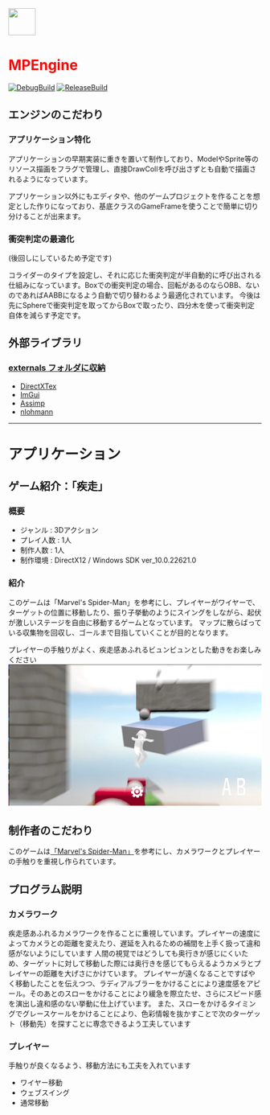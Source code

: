 <img src="Solution/Resources/icon.ico" width="54" height="54" />

# <span style="color:#ff0000">MPEngine</span>
[![DebugBuild](https://github.com/hamu4792game/MPEngine_ver2.0/actions/workflows/DebugBuild.yml/badge.svg)](https://github.com/hamu4792game/MPEngine_ver2.0/actions/workflows/DebugBuild.yml)
[![ReleaseBuild](https://github.com/hamu4792game/MPEngine_ver2.0/actions/workflows/ReleaseBuild.yml/badge.svg)](https://github.com/hamu4792game/MPEngine_ver2.0/actions/workflows/ReleaseBuild.yml)


## エンジンのこだわり
### アプリケーション特化
アプリケーションの早期実装に重きを置いて制作しており、ModelやSprite等のリソース描画をフラグで管理し、直接DrawCollを呼び出さずとも自動で描画されるようになっています。

アプリケーション以外にもエディタや、他のゲームプロジェクトを作ることを想定とした作りになっており、基底クラスのGameFrameを使うことで簡単に切り分けることが出来ます。

### 衝突判定の最適化
(後回しにしているため予定です)

コライダーのタイプを設定し、それに応じた衝突判定が半自動的に呼び出される仕組みになっています。Boxでの衝突判定の場合、回転があるのならOBB、ないのであればAABBになるよう自動で切り替わるよう最適化されています。
今後は先にSphereで衝突判定を取ってからBoxで取ったり、四分木を使って衝突判定自体を減らす予定です。


## 外部ライブラリ
### [externals フォルダに収納](https://github.com/hamu4792game/MPEngine_ver2.0/tree/master/Solution/externals)
 - [DirectXTex](https://github.com/microsoft/DirectXTex)
 - [ImGui](https://github.com/ocornut/imgui)
 - [Assimp](https://github.com/assimp/assimp)
 - [nlohmann](https://github.com/nlohmann/json)

---

# アプリケーション

## ゲーム紹介：「疾走」

### 概要
* ジャンル : 3Dアクション
* プレイ人数 : 1人
* 制作人数 : 1人
* 制作環境 : DirectX12 / Windows SDK ver_10.0.22621.0

### 紹介
このゲームは「Marvel's Spider-Man」を参考にし、プレイヤーがワイヤーで、ターゲットの位置に移動したり、振り子挙動のようにスイングをしながら、起伏が激しいステージを自由に移動するゲームとなっています。
マップに散らばっている収集物を回収し、ゴールまで目指していくことが目的となります。

プレイヤーの手触りがよく、疾走感あふれるビュンビュンとした動きをお楽しみください
![疾走](Promotion/play1.png)

## 制作者のこだわり
このゲームは[「Marvel's Spider-Man」](https://store.steampowered.com/app/1817070/Marvels_SpiderMan_Remastered/?l=japanese)を参考にし、カメラワークとプレイヤーの手触りを重視し作られています。

## プログラム説明

### カメラワーク
疾走感あふれるカメラワークを作ることに重視しています。プレイヤーの速度によってカメラとの距離を変えたり、遅延を入れるための補間を上手く扱って違和感がないようにしています
人間の視覚ではどうしても奥行きが感じにくいため、ターゲットに対して移動した際には奥行きを感じてもらえるようカメラとプレイヤーの距離を大げさにかけています。
プレイヤーが遠くなることですばやく移動したことを伝えつつ、ラディアルブラーをかけることにより速度感をアピール。そのあとのスローをかけることにより緩急を際立たせ、さらにスピード感を演出し違和感のない挙動に仕上げています。
また、スローをかけるタイミングでグレースケールをかけることにより、色彩情報を抜かすことで次のターゲット（移動先）を探すことに専念できるよう工夫しています

### プレイヤー
手触りが良くなるよう、移動方法にも工夫を入れています
- ワイヤー移動
- ウェブスイング
- 通常移動
